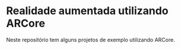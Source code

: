 # Realidade aumentada utilizando ARCore

Neste repositório tem alguns projetos de exemplo utilizando ARCore.

